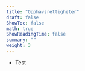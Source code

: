 ```yaml
---
title: "Opphavsrettigheter"
draft: false
ShowToc: false
math: true
ShowReadingTime: false
summary: ""
weight: 3
---
```


- Test